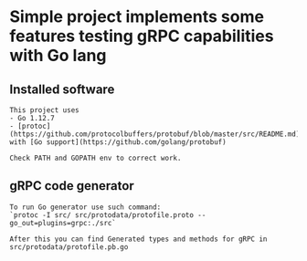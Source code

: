 # Simple project implements some features testing gRPC capabilities with Go lang

## Installed software

	This project uses 
	- Go 1.12.7 
	- [protoc](https://github.com/protocolbuffers/protobuf/blob/master/src/README.md) with [Go support](https://github.com/golang/protobuf)

	Check PATH and GOPATH env to correct work.
## gRPC code generator

	To run Go generator use such command:
	`protoc -I src/ src/protodata/protofile.proto --go_out=plugins=grpc:./src`
	
	After this you can find Generated types and methods for gRPC in src/protodata/protofile.pb.go 

